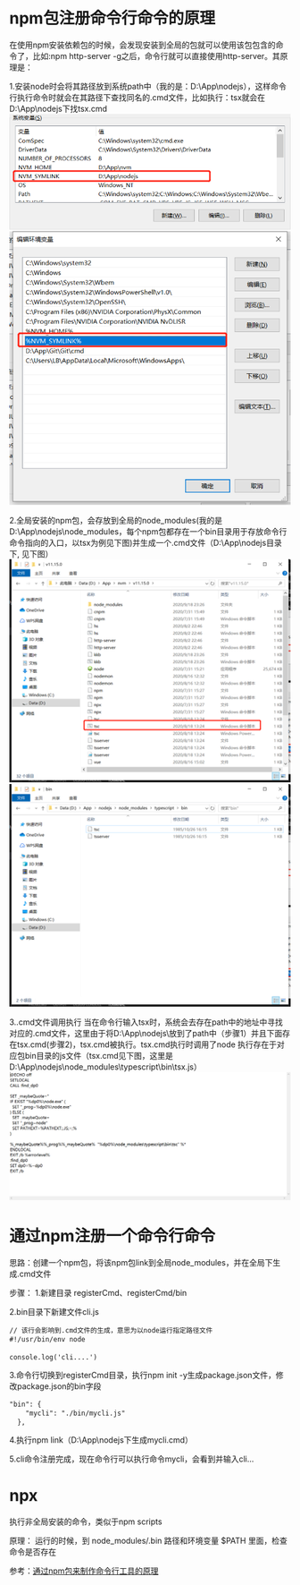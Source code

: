 # npm包注册命令行命令的原理

在使用npm安装依赖包的时候，会发现安装到全局的包就可以使用该包包含的命令了，比如:npm http-server -g之后，命令行就可以直接使用http-server。其原理是：

1.安装node时会将其路径放到系统path中（我的是：D:\App\nodejs），这样命令行执行命令时就会在其路径下查找同名的.cmd文件，比如执行：tsx就会在D:\App\nodejs下找tsx.cmd
![系统变量01](./path_01.png)
![系统变量02](./path_02.png)

2.全局安装的npm包，会存放到全局的node_modules(我的是D:\App\nodejs\node_modules，每个npm包都存在一个bin目录用于存放命令行命令指向的入口，以tsx为例见下图)并生成一个.cmd文件（D:\App\nodejs目录下, 见下图）
![.cmd文件](./cmd.png)
![.cmd文件](./bin.png)

3..cmd文件调用执行
当在命令行输入tsx时，系统会去存在path中的地址中寻找对应的.cmd文件，这里由于将D:\App\nodejs\放到了path中（步骤1）并且下面存在tsx.cmd(步骤2)，tsx.cmd被执行。tsx.cmd执行时调用了node 执行存在于对应包bin目录的js文件（tsx.cmd见下图，这里是D:\App\nodejs\node_modules\typescript\bin\tsx.js）
![tsx.cmd文件](./cmd_detail.png)

# 通过npm注册一个命令行命令
思路：创建一个npm包，将该npm包link到全局node_modules，并在全局下生成.cmd文件

步骤：
1.新建目录 registerCmd、registerCmd/bin

2.bin目录下新建文件cli.js
```
// 该行会影响到.cmd文件的生成，意思为以node运行指定路径文件
#!/usr/bin/env node

console.log('cli....')
```
3.命令行切换到registerCmd目录，执行npm init -y生成package.json文件，修改package.json的bin字段
```
"bin": {
    "mycli": "./bin/mycli.js"
  },
```

4.执行npm link（D:\App\nodejs下生成mycli.cmd）

5.cli命令注册完成，现在命令行可以执行命令mycli，会看到并输入cli...

# npx
执行非全局安装的命令，类似于npm scripts

原理：
运行的时候，到 node_modules/.bin 路径和环境变量 $PATH 里面，检查命令是否存在

参考：[通过npm包来制作命令行工具的原理](https://segmentfault.com/a/1190000015218126)